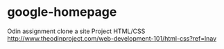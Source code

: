# google-homepage
Odin assignment clone a site
Project HTML/CSS
http://www.theodinproject.com/web-development-101/html-css?ref=lnav

